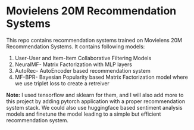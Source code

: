 # Movielens 20M Recommendation Systems

This repo contains recommendation systems trained on Movielens 20M Recommendation Systems. It contains following models:
1. User-User and Item-Item Collaborative Filtering Models
2. NeuralMF- Matrix Factorization with MLP layers
3. AutoRec- AutoEncoder based recommendation system
4. MF-BPR- Bayesian Popularity based Matrix Factorization model where we use triplet loss to create a retreiver

<b>Note:</b> I  used tensorflow and sklearn for them, and I will also add more to this project by adding pytorch application with a proper recommendation system stack. We could also use huggingface based sentiment analysis models and finetune the model leading to a simple but efficient recommendation system.
